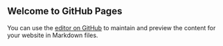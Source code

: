 ## Welcome to GitHub Pages

You can use the [editor on GitHub](https://github.com/iiserb2020/AI-IISERB2020/edit/master/index.md) to maintain and preview the content for your website in Markdown files.

